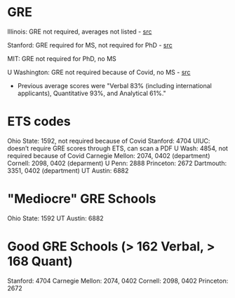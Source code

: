 # GRE

Illinois: GRE not required, averages not listed - [src](http://www.cs.illinois.edu/admissions/graduate/faqs)

Stanford: GRE required for MS, not required for PhD - [src](https://cs.stanford.edu/admissions/checklist)

MIT: GRE not required for PhD, no MS

U Washington: GRE not required because of Covid, no MS - [src](https://www.cs.washington.edu/academics/phd/admissions/required-materials#GRE)
* Previous average scores were "Verbal 83% (including international applicants), Quantitative 93%, and Analytical 61%."


# ETS codes
Ohio State: 1592, not required because of Covid
Stanford: 4704
UIUC: doesn’t require GRE scores through ETS, can scan a PDF
U Wash: 4854, not required because of Covid
Carnegie Mellon: 2074, 0402 (department)
Cornell: 2098, 0402 (deparment)
U Penn: 2888
Princeton: 2672
Dartmouth: 3351, 0402 (department)
UT Austin: 6882

# "Mediocre" GRE Schools
Ohio State: 1592
UT Austin: 6882

# Good GRE Schools (> 162 Verbal, > 168 Quant)
Stanford: 4704
Carnegie Mellon: 2074, 0402
Cornell: 2098, 0402
Princeton: 2672